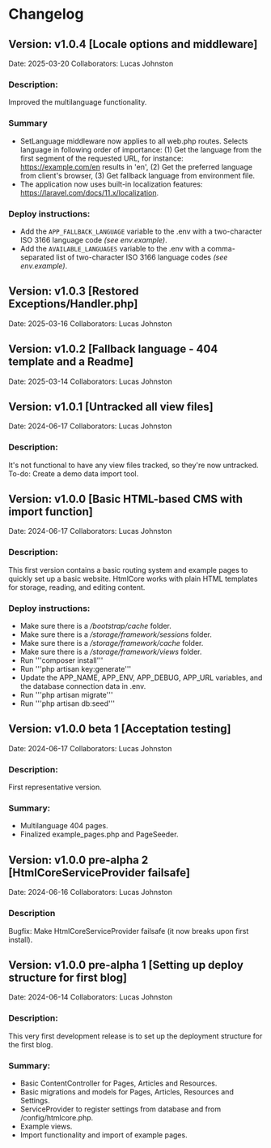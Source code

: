 # Changelog
## Version: v1.0.4 [Locale options and middleware]
Date: 2025-03-20
Collaborators: Lucas Johnston
### Description:
Improved the multilanguage functionality.
### Summary
- SetLanguage middleware now applies to all web.php routes. Selects language in following order of importance: (1) Get the language from the first segment of the requested URL, for instance: https://example.com/en results in 'en', (2) Get the preferred language from client's browser, (3) Get fallback language from environment file.
- The application now uses built-in localization features: https://laravel.com/docs/11.x/localization.
### Deploy instructions:
- Add the ```APP_FALLBACK_LANGUAGE``` variable to the .env with a two-character ISO 3166 language code _(see env.example)_.
- Add the ```AVAILABLE_LANGUAGES``` variable to the .env with a comma-separated list of two-character ISO 3166 language codes _(see env.example)_.
## Version: v1.0.3 [Restored Exceptions/Handler.php]
Date: 2025-03-16
Collaborators: Lucas Johnston
## Version: v1.0.2 [Fallback language - 404 template and a Readme]
Date: 2025-03-14
Collaborators: Lucas Johnston
## Version: v1.0.1 [Untracked all view files]
Date: 2024-06-17
Collaborators: Lucas Johnston
### Description:
It's not functional to have any view files tracked, so they're now untracked. To-do: Create a demo data import tool.
## Version: v1.0.0 [Basic HTML-based CMS with import function]
Date: 2024-06-17
Collaborators: Lucas Johnston
### Description:
This first version contains a basic routing system and example pages to quickly set up a basic website. HtmlCore works with plain HTML templates for storage, reading, and editing content.
### Deploy instructions:
- Make sure there is a _/bootstrap/cache_ folder.
- Make sure there is a _/storage/framework/sessions_ folder.
- Make sure there is a _/storage/framework/cache_ folder.
- Make sure there is a _/storage/framework/views_ folder.
- Run '''composer install'''
- Run '''php artisan key:generate'''
- Update the APP_NAME, APP_ENV, APP_DEBUG, APP_URL variables, and the database connection data in .env.
- Run '''php artisan migrate'''
- Run '''php artisan db:seed'''
## Version: v1.0.0 beta 1 [Acceptation testing]
Date: 2024-06-17
Collaborators: Lucas Johnston
### Description:
First representative version.
### Summary:
- Multilanguage 404 pages.
- Finalized example_pages.php and PageSeeder.
## Version: v1.0.0 pre-alpha 2 [HtmlCoreServiceProvider failsafe]
Date: 2024-06-16
Collaborators: Lucas Johnston
### Description
Bugfix: Make HtmlCoreServiceProvider failsafe (it now breaks upon first install).
## Version: v1.0.0 pre-alpha 1 [Setting up deploy structure for first blog]
Date: 2024-06-14
Collaborators: Lucas Johnston
### Description:
This very first development release is to set up the deployment structure for the first blog.
### Summary:
- Basic ContentController for Pages, Articles and Resources.
- Basic migrations and models for Pages, Articles, Resources and Settings.
- ServiceProvider to register settings from database and from /config/htmlcore.php.
- Example views.
- Import functionality and import of example pages.
